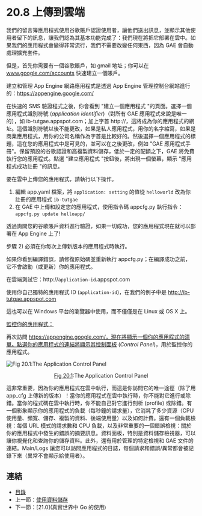 # 20.8 上傳到雲端

我們的留言簿應用程式使用谷歌賬戶認證使用者，讓他們送出訊息，並顯示其他使用者留下的訊息，讓我們認為其基本功能完成了：我們現在將把它部署在雲中。如果我們的應用程式會變得非常流行，我們不需要改變任何東西，因為 GAE 會自動處理擴充套件。

但是，首先你需要有一個谷歌賬戶，如 gmail 地址；你可以在 www.google.com/accounts 快速建立一個賬戶。

建立和管理 App Engine 網路應用程式是透過 App Engine 管理控制台網站進行的：https://appengine.google.com/

在快速的 SMS 驗證程式之後，你會看到 "建立一個應用程式 "的頁面。選擇一個應用程式識別符號 (*application identifier*)（對所有 GAE 應用程式來說是唯一的），如 ib-tutgae.appspot.com；加上字首 http://，這將成為你的應用程式的網址。這個識別符號以後不能更改，如果是私人應用程式，用你的名字縮寫，如果是商業應用程式，用你的公司名稱作為字首是比較好的。然後選擇一個應用程式的標題，這在您的應用程式中是可見的，並可以在之後更改，例如 "GAE 應用程式手冊"。保留預設的谷歌認證和高複製資料儲存，低於一定的配額之下，GAE 將免費執行您的應用程式。點選 "建立應用程式 "按鈕後，將出現一個螢幕，顯示 "應用程式成功註冊 "的訊息。

要在雲中上傳您的應用程式，請執行以下操作。
1) 編輯 app.yaml 檔案，將 `application: setting` 的值從 `helloworld` 改為你註冊的應用程式 `ib-tutgae`
2) 在 GAE 中上傳和設定您的應用程式，使用指令碼 appcfg.py 執行指令：`appcfg.py update helloapp/`

透過詢問您的谷歌賬戶資料進行驗證，如果一切成功，您的應用程式現在就可以部署在 App Engine 上了!

步驟 2) 必須在你每次上傳新版本的應用程式時執行。

如果你看到編譯錯誤，請修復原始碼並重新執行 appcfg.py；在編譯成功之前，它不會啟動（或更新）你的應用程式。

在雲端測試它：http://`application-id`.appspot.com

使用你自己獨特的應用程式 ID (`application-id`)，在我們的例子中是 http://ib-tutgae.appspot.com

這也可以在 Windows 平台的瀏覽器中使用，而不僅僅是在 Linux 或 OS X 上。

<u>監控你的應用程式：</u>

再次訪問 https://appengine.google.com/，現在將顯示一個你的應用程式的清單。點選你的應用程式的連結將顯示其控制面板 (*Control Panel*)，用於監控你的應用程式。

![Fig 20.1:The Application Control Panel](images/20.8_fig20.1.png)

<center><u>Fig 20.1</u>:The Application Control Panel</center>

這非常重要，因為你的應用程式在雲中執行，而這是你訪問它的唯一途徑（除了用 app\_cfg 上傳新的版本）！當你的應用程式在雲中執行時，你不能對它進行或除錯。當你的程式碼在雲中執行時，你不能自己對它進行剖析 (profile) 或除錯。有一個影象顯示你的應用程式的負載（每秒鐘的請求量），它消耗了多少資源（CPU 使用量、頻寬、儲存、複製的資料、後端使用量）以及如何計費。還有一個負載檢視：每個 URL 模式的請求數和 CPU 負載，以及非常重要的一個錯誤檢視：關於你的應用程式中發生的錯誤的摘要訊息。資料面板，特別是資料儲存檢視器，可以讓你視覺化和查詢你的儲存資料。此外，還有用於管理的特定檢視和 GAE 文件的連結。Main/Logs 讓您可以訪問應用程式的日誌，每個請求和錯誤/異常都會被記錄下來（異常不會顯示給使用者）。

## 連結

- [目錄](directory.md)
- 上一節：[使用資料儲存](20.7.md)
- 下一節：[21.0](真實世界中 Go 的使用)

